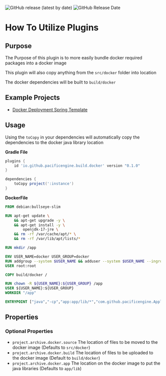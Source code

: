 ![GitHub release (latest by date)](https://img.shields.io/github/v/release/PacificEngine/gradle-plugins?style=flat-square)
![GitHub Release Date](https://img.shields.io/github/release-date/PacificEngine/gradle-plugins?label=last%20release&style=flat-square)

# How To Utilize Plugins
## Purpose
The Purpose of this plugin is to more easily bundle docker required packages into a docker image

This plugin will also copy anything from the `src/docker` folder into location

The docker dependencies will be built to `build/docker`

## Example Projects
* [Docker Deployment Spring Template](https://github.com/PacificEngine/DockerDeployment/blob/main/deployment/build.gradle)

## Usage
Using the `toCopy` in your dependencies will automatically copy the dependencies to the docker java library location

__Gradle File__
```groovy
plugins {
    id 'io.github.pacificengine.build.docker' version "0.1.0"
}

dependencies {
    toCopy project(':instance')
}
```

__DockerFile__
```Dockerfile
FROM debian:bullseye-slim

RUN apt-get update \
	&& apt-get upgrade -y \
	&& apt-get install -y \
		openjdk-17-jre \
    && rm -rf /var/cache/apt/* \
    && rm -rf /var/lib/apt/lists/*

RUN mkdir /app

ENV USER_NAME=docker USER_GROUP=docker
RUN addgroup --system $USER_NAME && adduser --system $USER_NAME --ingroup $USER_GROUP
USER root:root

COPY build/docker /

RUN chown -R ${USER_NAME}:${USER_GROUP} /app
USER ${USER_NAME}:${USER_GROUP}
WORKDIR "/app"

ENTRYPOINT ["java","-cp","app:app/lib/*","com.github.pacificengine.Application"]
```

## Properties
### Optional Properties
* `project.archive.docker.source` The location of files to be moved to the docker image (Defaults to `src/docker`)
* `project.archive.docker.build` The location of files to be uploaded to the docker image (Default to `build/docker`)
* `project.archive.docker.app` The location on the docker image to put the java libraries (Defaults to `app/lib`)